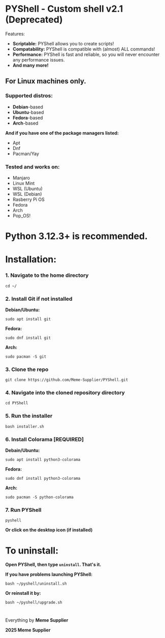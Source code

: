 # PYShell - Custom shell v2.1 (Deprecated)

Features:

- **Scriptable:** PYShell allows you to create scripts!
- **Compatability:** PYShell is compatible with (almost) ALL commands!
- **Performance:** PYShell is fast and reliable, so you will never encounter any performance issues.
- **And many more!**

## For **Linux** machines only.
### Supported distros:
- **Debian**-based
- **Ubuntu**-based
- **Fedora**-based
- **Arch**-based

**And if you have one of the package managers listed:**
- Apt
- Dnf
- Pacman/Yay

### Tested and works on:
- Manjaro
- Linux Mint
- WSL (Ubuntu)
- WSL (Debian)
- Rasberry Pi OS
- Fedora
- Arch
- Pop_OS!

# Python 3.12.3+ is recommended.

# Installation:

### 1. Navigate to the home directory
`cd ~/`

### 2. Install Git if not installed

**Debian/Ubuntu:**

`sudo apt install git`

**Fedora:**

`sudo dnf install git`

**Arch:**

`sudo pacman -S git`

### 3. Clone the repo
`git clone https://github.com/Meme-Supplier/PYShell.git`

### 4. Navigate into the cloned repository directory
`cd PYShell`

### 5. Run the installer
`bash installer.sh`

### 6. Install Colorama [REQUIRED]

**Debain/Ubuntu:**

`sudo apt install python3-colorama`

**Fedora:**

`sudo dnf install python3-colorama`

**Arch:**

`sudo pacman -S python-colorama`

### 7. Run PYShell
`pyshell`

**Or click on the desktop icon (if installed)**

#
# To uninstall:
**Open PYShell, then type `uninstall`. That's it.**

**If you have problems launching PYShell:**

`bash ~/pyshell/uninstall.sh`

**Or reinstall it by:**

`bash ~/pyshell/upgrade.sh` 

#
Everything by **Meme Supplier**

**2025 Meme Supplier**
